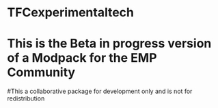 # TFCexperimentaltech
# This is the Beta in progress version of a Modpack for the EMP Community
#This a collaborative package for development only and is not for redistribution  
